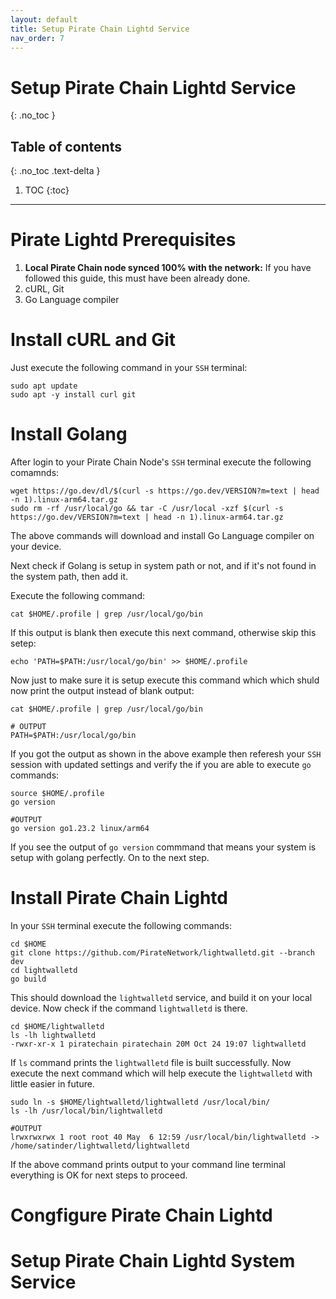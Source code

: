 ```yaml
---
layout: default
title: Setup Pirate Chain Lightd Service
nav_order: 7
---
```


# Setup Pirate Chain Lightd Service
{: .no_toc }


## Table of contents
{: .no_toc .text-delta }

1. TOC
{:toc}

---

# Pirate Lightd Prerequisites

 1. **Local Pirate Chain node synced 100% with the network:** If you have followed this guide, this must have been already done.
 2. cURL, Git
 3. Go Language compiler

# Install cURL and Git

Just execute the following command in your `SSH` terminal:

```shell
sudo apt update
sudo apt -y install curl git
```

# Install Golang

After login to your Pirate Chain Node's `SSH` terminal execute the following comamnds:

```shell
wget https://go.dev/dl/$(curl -s https://go.dev/VERSION?m=text | head -n 1).linux-arm64.tar.gz
sudo rm -rf /usr/local/go && tar -C /usr/local -xzf $(curl -s https://go.dev/VERSION?m=text | head -n 1).linux-arm64.tar.gz
```

The above commands will download and install Go Language compiler on your device.

Next check if Golang is setup in system path or not, and if it's not found in the system path, then add it.

Execute the following command:

```shell
cat $HOME/.profile | grep /usr/local/go/bin
```

If this output is blank then execute this next command, otherwise skip this setep:

```shell
echo 'PATH=$PATH:/usr/local/go/bin' >> $HOME/.profile
```

Now just to make sure it is setup execute this command which which shuld now print the output instead of blank output:

```shell
cat $HOME/.profile | grep /usr/local/go/bin

# OUTPUT
PATH=$PATH:/usr/local/go/bin
```

If you got the output as shown in the above example then referesh your `SSH` session with updated settings and verify the if you are able to execute `go` commands:

```shell
source $HOME/.profile
go version

#OUTPUT
go version go1.23.2 linux/arm64
```

If you see the output of `go version` commmand that means your system is setup with golang perfectly. On to the next step.

# Install Pirate Chain Lightd

In your `SSH` terminal execute the following commands:

```shell
cd $HOME
git clone https://github.com/PirateNetwork/lightwalletd.git --branch  dev
cd lightwalletd
go build
```

This should download the `lightwalletd` service, and build it on your local device. Now check if the command `lightwalletd` is there.

```shell
cd $HOME/lightwalletd
ls -lh lightwalletd
-rwxr-xr-x 1 piratechain piratechain 20M Oct 24 19:07 lightwalletd
```

If `ls` command prints the `lightwalletd` file is built successfully. Now execute the next command which will help execute the `lightwalletd` with little easier in future.

```shell
sudo ln -s $HOME/lightwalletd/lightwalletd /usr/local/bin/
ls -lh /usr/local/bin/lightwalletd

#OUTPUT
lrwxrwxrwx 1 root root 40 May  6 12:59 /usr/local/bin/lightwalletd -> /home/satinder/lightwalletd/lightwalletd
```

If the above command prints output to your command line terminal everything is OK for next steps to proceed.

# Congfigure Pirate Chain Lightd



# Setup Pirate Chain Lightd System Service

